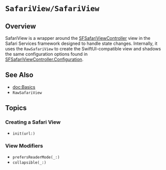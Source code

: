 # ``SafariView/SafariView``

## Overview

SafariView is a wrapper around the [SFSafariViewController][sfvc] view in the Safari Services framework designed to
handle state changes. Internally, it uses the ``RawSafariView`` to create the SwiftUI-compatible view and shadows the
same configuration options found in [SFSafariViewController.Configuration][sfvc_o].

## See Also

- <doc:Basics>
- ``RawSafariView``

## Topics

### Creating a Safari View

- ``init(url:)``

### View Modifiers

- ``prefersReaderMode(_:)``
- ``collapsible(_:)``

[sfvc]: https://developer.apple.com/documentation/safariservices/sfsafariviewcontroller
[sfvc_o]: https://developer.apple.com/documentation/safariservices/sfsafariviewcontroller/configuration
